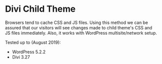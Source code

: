 # Divi Child Theme

Browsers tend to cache CSS and JS files. Using this method we can be assured that our visitors will see changes made to child theme's CSS and JS files immediately. Also, it works with WordPress multisite/network setup.

Tested up to (August 2019):

- WordPress 5.2.2
- Divi 3.27 
